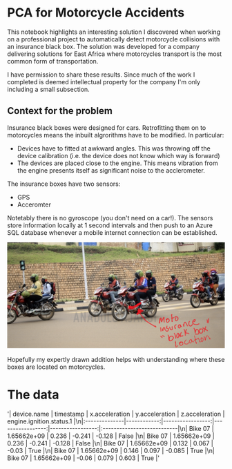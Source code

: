 # PCA for Motorcycle Accidents

This notebook highlights an interesting solution I discovered when working on a professional project to automatically detect motorcycle collisions with an insurance black box. The solution was developed for a company delivering solutions for East Africa where motorcycles transport is the most common form of transportation.

I have permission to share these results. Since much of the work I completed is deemed intellectual property for the company I'm only including a small subsection. 

## Context for the problem

Insurance black boxes were designed for cars. Retrofitting them on to motorcycles means the inbuilt algrorithms have to be modified. In particular:

- Devices have to fitted at awkward angles. This was throwing off the device calibration (i.e. the device does not know which way is forward)
- The devices are placed close to the engine. This means vibration from the engine presents itself as significant noise to the acclerometer.

The insurance boxes have two sensors:

- GPS 
- Acceromter

Notetably there is no gyroscope (you don't need on a car!). The sensors store information locally at 1 second intervals and then push to an Azure SQL database whenever a mobile internet connection can be established.

![Insurance box location](images/motoinsurance.png)

Hopefully my expertly drawn addition helps with understanding where these boxes are located on motorcycles.

# The data

'| device.name   |   timestamp |   x.acceleration |   y.acceleration |   z.acceleration | engine.ignition.status.1   |\n|:--------------|------------:|-----------------:|-----------------:|-----------------:|:---------------------------|\n| Bike 07       | 1.65662e+09 |            0.236 |           -0.241 |           -0.128 | False                      |\n| Bike 07       | 1.65662e+09 |            0.236 |           -0.241 |           -0.128 | False                      |\n| Bike 07       | 1.65662e+09 |            0.132 |            0.067 |           -0.03  | True                       |\n| Bike 07       | 1.65662e+09 |            0.146 |            0.097 |           -0.085 | True                       |\n| Bike 07       | 1.65662e+09 |           -0.06  |            0.079 |            0.603 | True                       |'



